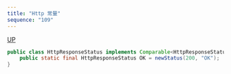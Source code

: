 ```yaml
---
title: "Http 常量"
sequence: "109"
---
```


[UP](/netty.html)


```java
public class HttpResponseStatus implements Comparable<HttpResponseStatus> {
    public static final HttpResponseStatus OK = newStatus(200, "OK");
}
```
